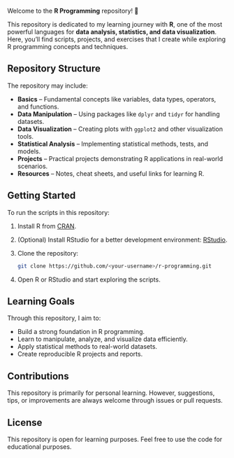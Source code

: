 Welcome to the **R Programming** repository! 🎯

This repository is dedicated to my learning journey with **R**, one of the most powerful languages for **data analysis, statistics, and data visualization**. Here, you’ll find scripts, projects, and exercises that I create while exploring R programming concepts and techniques.

## Repository Structure

The repository may include:

* **Basics** – Fundamental concepts like variables, data types, operators, and functions.
* **Data Manipulation** – Using packages like `dplyr` and `tidyr` for handling datasets.
* **Data Visualization** – Creating plots with `ggplot2` and other visualization tools.
* **Statistical Analysis** – Implementing statistical methods, tests, and models.
* **Projects** – Practical projects demonstrating R applications in real-world scenarios.
* **Resources** – Notes, cheat sheets, and useful links for learning R.

## Getting Started

To run the scripts in this repository:

1. Install R from [CRAN](https://cran.r-project.org/).
2. (Optional) Install RStudio for a better development environment: [RStudio](https://www.rstudio.com/).
3. Clone the repository:

   ```bash
   git clone https://github.com/<your-username>/r-programming.git
   ```
4. Open R or RStudio and start exploring the scripts.

## Learning Goals

Through this repository, I aim to:

* Build a strong foundation in R programming.
* Learn to manipulate, analyze, and visualize data efficiently.
* Apply statistical methods to real-world datasets.
* Create reproducible R projects and reports.

## Contributions

This repository is primarily for personal learning. However, suggestions, tips, or improvements are always welcome through issues or pull requests.

## License

This repository is open for learning purposes. Feel free to use the code for educational purposes.
